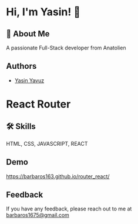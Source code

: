 
# Hi, I'm Yasin! 👋


## 🚀 About Me
A passionate Full-Stack developer from Anatolien


## Authors
- [Yasin Yavuz](https://github.com/barbaros163)


# React Router
## 🛠 Skills
HTML, CSS, JAVASCRIPT, REACT


## Demo
https://barbaros163.github.io/router_react/
## Feedback

If you have any feedback, please reach out to me at barbaros1675@gmail.com

